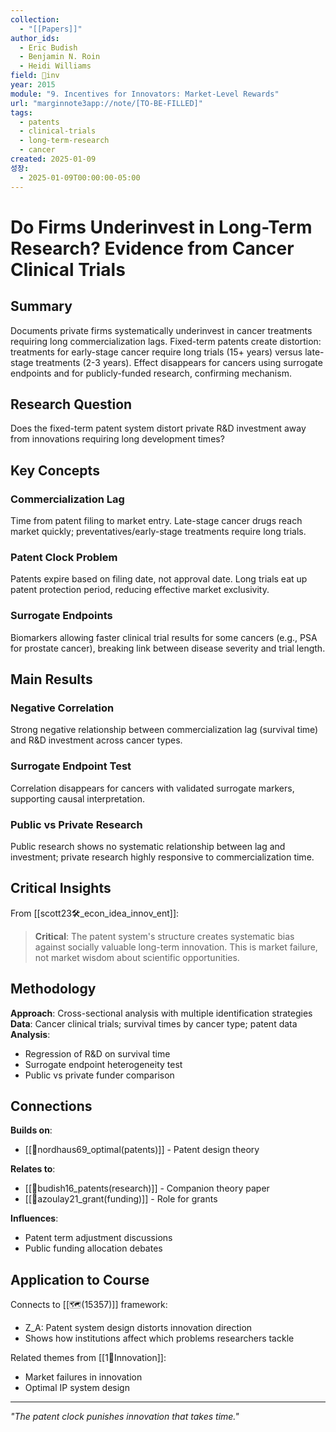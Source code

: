 ```yaml
---
collection:
  - "[[Papers]]"
author_ids:
  - Eric Budish
  - Benjamin N. Roin
  - Heidi Williams
field: 🐢inv
year: 2015
module: "9. Incentives for Innovators: Market-Level Rewards"
url: "marginnote3app://note/[TO-BE-FILLED]"
tags:
  - patents
  - clinical-trials
  - long-term-research
  - cancer
created: 2025-01-09
성장:
  - 2025-01-09T00:00:00-05:00
---
```


# Do Firms Underinvest in Long-Term Research? Evidence from Cancer Clinical Trials

## Summary
Documents private firms systematically underinvest in cancer treatments requiring long commercialization lags. Fixed-term patents create distortion: treatments for early-stage cancer require long trials (15+ years) versus late-stage treatments (2-3 years). Effect disappears for cancers using surrogate endpoints and for publicly-funded research, confirming mechanism.

## Research Question
Does the fixed-term patent system distort private R&D investment away from innovations requiring long development times?

## Key Concepts

### Commercialization Lag
Time from patent filing to market entry. Late-stage cancer drugs reach market quickly; preventatives/early-stage treatments require long trials.

### Patent Clock Problem
Patents expire based on filing date, not approval date. Long trials eat up patent protection period, reducing effective market exclusivity.

### Surrogate Endpoints
Biomarkers allowing faster clinical trial results for some cancers (e.g., PSA for prostate cancer), breaking link between disease severity and trial length.

## Main Results

### Negative Correlation
Strong negative relationship between commercialization lag (survival time) and R&D investment across cancer types.

### Surrogate Endpoint Test
Correlation disappears for cancers with validated surrogate markers, supporting causal interpretation.

### Public vs Private Research
Public research shows no systematic relationship between lag and investment; private research highly responsive to commercialization time.

## Critical Insights

From [[scott23🛠️_econ_idea_innov_ent]]:

> **Critical**: The patent system's structure creates systematic bias against socially valuable long-term innovation. This is market failure, not market wisdom about scientific opportunities.

## Methodology

**Approach**: Cross-sectional analysis with multiple identification strategies
**Data**: Cancer clinical trials; survival times by cancer type; patent data
**Analysis**: 
- Regression of R&D on survival time
- Surrogate endpoint heterogeneity test
- Public vs private funder comparison

## Connections

**Builds on**:
- [[📜nordhaus69_optimal(patents)]] - Patent design theory

**Relates to**:
- [[📜budish16_patents(research)]] - Companion theory paper
- [[📜azoulay21_grant(funding)]] - Role for grants

**Influences**:
- Patent term adjustment discussions
- Public funding allocation debates

## Application to Course

Connects to [[🗺️(15357)]] framework:
- Z_A: Patent system design distorts innovation direction
- Shows how institutions affect which problems researchers tackle

Related themes from [[1🐢Innovation]]:
- Market failures in innovation
- Optimal IP system design

---

*"The patent clock punishes innovation that takes time."*
